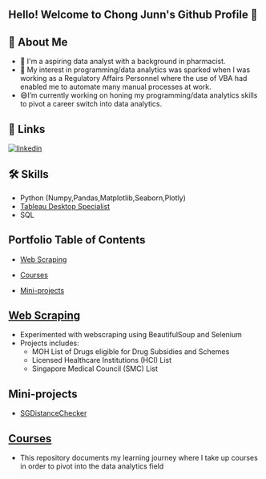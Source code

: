 ## Hello! Welcome to Chong Junn's Github Profile 👋

## 🚀 About Me
- 🔭 I'm a aspiring data analyst with a background in pharmacist.
- 🌱 My interest in programming/data analytics was sparked when I was working as a Regulatory Affairs Personnel where the use of VBA had enabled me to automate many manual processes at work. 
- 😄I’m currently working on honing my programming/data analytics skills to pivot a career switch into data analytics.

  
## 🔗 Links
[![linkedin](https://img.shields.io/badge/linkedin-0A66C2?style=for-the-badge&logo=linkedin&logoColor=white)](https://www.linkedin.com/in/chong-junn/)


  
## 🛠 Skills
- Python (Numpy,Pandas,Matplotlib,Seaborn,Plotly)
- [Tableau Desktop Specialist](https://www.credly.com/badges/c11bc2e5-4f23-42c3-93d5-ba06c4b782cc/public_url)
- SQL


## Portfolio Table of Contents
- [Web Scraping](#webscraping)

- [Courses](#courses)

- [Mini-projects](#Mini-projects)



<a id='webscraping'></a>
## <a href=https://github.com/chongjunn-tech/webscraping>Web Scraping</a>
- Experimented with webscraping using BeautifulSoup and Selenium
- Projects includes:
  - MOH List of Drugs eligible for Drug Subsidies and Schemes
  - Licensed Healthcare Institutions (HCI) List
  -  Singapore Medical Council (SMC) List   

<a id='Mini-projects'></a>
## Mini-projects
- <a href=https://github.com/chongjunn-tech/SGDistanceChecker>SGDistanceChecker</a>
  
<a id='courses'></a>
## <a href=https://github.com/chongjunn-tech/data-analyst-journey>Courses</a>
- This repository documents my learning journey where I take up courses in order to pivot into the data analytics field










<!--
**chongjunn-tech/chongjunn-tech** is a ✨ _special_ ✨ repository because its `README.md` (this file) appears on your GitHub profile.

Here are some ideas to get you started:

- 🔭 I’m currently working on ...
- 🌱 I’m currently learning ...
- 👯 I’m looking to collaborate on ...
- 🤔 I’m looking for help with ...
- 💬 Ask me about ...
- 📫 How to reach me: ...
- 😄 Pronouns: ...
- ⚡ Fun fact: ...
-->
